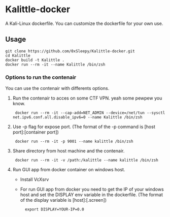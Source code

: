 # Kalittle-docker
A Kali-Linux dockerfile. You can customize the dockerfile for your own use.

## Usage
    
    git clone https://github.com/0xSleepy/Kalittle-docker.git
    cd Kalittle
    docker build -t Kalittle .
    docker run --rm -it --name Kalittle /bin/zsh

### Options to run the contenair

You can use the contenair with differents options.

1. Run the contenair to acces on some CTF VPN. yeah some pewpew you know.

        docker run --rm -it --cap-add=NET_ADMIN --device=/net/tun --sysctl net.ipv6.conf.all.disable_ipv6=0 --name Kalittle /bin/zsh
   
2. Use -p flag for expose port. (The format of the -p command is [host port]:[container port]) 

        docker run --rm -it -p 9001 --name kalittle /bin/zsh
    
3. Share directory from host machine and the contenair.

        docker run --rm -it -v /path:/kalittle --name kalittle /bin/zsh

4. Run GUI app from docker container on windows host.

   * Install VcXsrv 
   * For run GUI app from docker you need to get the IP of your windows host and set the DISPLAY env variable in the dockerfile. (The format of the display variable is [host]:<display>[.screen])
                
           export DISPLAY=YOUR-IP=0.0
        
    